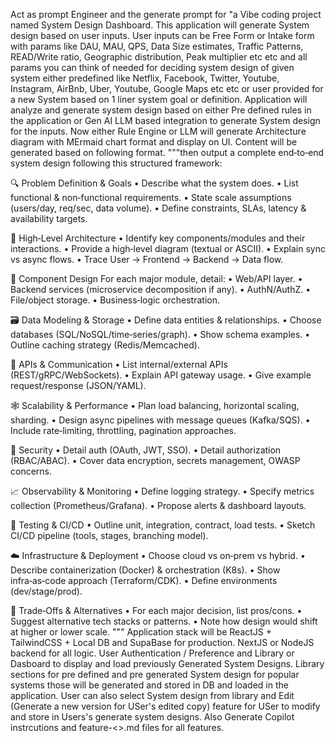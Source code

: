 Act as prompt Engineer and the generate prompt for  "a Vibe coding project named System Design Dashboard. This application will generate System design based on user inputs. User inputs can be Free Form or Intake form with params like DAU, MAU, QPS, Data Size estimates, Traffic Patterns, READ/Write ratio, Geographic distribution, Peak multiplier etc etc and all params you can think of needed for deciding system design of given system either predefined like Netflix, Facebook, Twitter, Youtube, Instagram, AirBnb, Uber, Youtube, Google Maps etc etc or user provided for a new System based on 1 liner system goal or definition. Application will analyze and generate system design based on either Pre defined rules in the application or Gen AI LLM based integration to generate System design for the inputs. Now either Rule Engine or LLM will generate Architecture diagram with MErmaid chart format and display on UI. Content will be generated based on following format. """then output a complete end‑to‑end system design following this structured framework:

🔍 Problem Definition & Goals
• Describe what the system does.
• List functional & non‑functional requirements.
• State scale assumptions (users/day, req/sec, data volume).
• Define constraints, SLAs, latency & availability targets.

🧱 High‑Level Architecture
• Identify key components/modules and their interactions.
• Provide a high‑level diagram (textual or ASCII).
• Explain sync vs async flows.
• Trace User → Frontend → Backend → Data flow.

🧠 Component Design
For each major module, detail:
• Web/API layer.
• Backend services (microservice decomposition if any).
• AuthN/AuthZ.
• File/object storage.
• Business‑logic orchestration.

🗃️ Data Modeling & Storage
• Define data entities & relationships.
• Choose databases (SQL/NoSQL/time‑series/graph).
• Show schema examples.
• Outline caching strategy (Redis/Memcached).

📡 APIs & Communication
• List internal/external APIs (REST/gRPC/WebSockets).
• Explain API gateway usage.
• Give example request/response (JSON/YAML).

🕸️ Scalability & Performance
• Plan load balancing, horizontal scaling, sharding.
• Design async pipelines with message queues (Kafka/SQS).
• Include rate‑limiting, throttling, pagination approaches.

🔐 Security
• Detail auth (OAuth, JWT, SSO).
• Detail authorization (RBAC/ABAC).
• Cover data encryption, secrets management, OWASP concerns.

📈 Observability & Monitoring
• Define logging strategy.
• Specify metrics collection (Prometheus/Grafana).
• Propose alerts & dashboard layouts.

🧪 Testing & CI/CD
• Outline unit, integration, contract, load tests.
• Sketch CI/CD pipeline (tools, stages, branching model).

☁️ Infrastructure & Deployment
• Choose cloud vs on‑prem vs hybrid.
• Describe containerization (Docker) & orchestration (K8s).
• Show infra‑as‑code approach (Terraform/CDK).
• Define environments (dev/stage/prod).

🧩 Trade‑Offs & Alternatives
• For each major decision, list pros/cons.
• Suggest alternative tech stacks or patterns.
• Note how design would shift at higher or lower scale. """  Application stack will be ReactJS + TailwindCSS + Local DB and SupaBase for production. NextJS or NodeJS backend for all logic. User Authentication / Preference and Library or Dasboard to display and load previously Generated System  Designs. Library sections for pre defined and pre generated System design for popular systems those will be generated and stored in DB and loaded in the application. User can also select System design from library and Edit (Generate a new version for USer's edited copy) feature for USer to modify and store in Users's generate system designs.  Also Generate Copilot instrcutions and feature-<>.md files for all features. 
